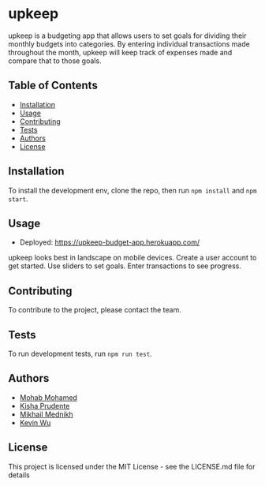 # upkeep

upkeep is a budgeting app that allows users to set goals for dividing their monthly budgets into categories. By entering individual transactions made throughout the month, upkeep will keep track of expenses made and compare that to those goals.

## Table of Contents

- [Installation](#installation)
- [Usage](#usage)
- [Contributing](#contributing)
- [Tests](#tests)
- [Authors](#authors)
- [License](#license)

## Installation

To install the development env, clone the repo, then run `npm install` and `npm start`.

## Usage

- Deployed: https://upkeep-budget-app.herokuapp.com/

upkeep looks best in landscape on mobile devices.
Create a user account to get started.
Use sliders to set goals.
Enter transactions to see progress.

## Contributing

To contribute to the project, please contact the team.

## Tests

To run development tests, run `npm run test`.

## Authors

- [Mohab Mohamed](https://github.com/mohab-mohamed)
- [Kisha Prudente](https://github.com/kishaprudente)
- [Mikhail Mednikh](https://github.com/Mikhail1494)
- [Kevin Wu](https://github.com/kevkevwuhoo)

## License

This project is licensed under the MIT License - see the LICENSE.md file for details
